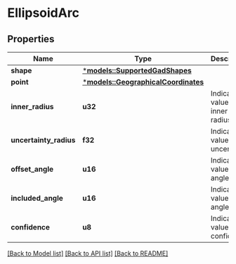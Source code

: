 # EllipsoidArc

## Properties
Name | Type | Description | Notes
------------ | ------------- | ------------- | -------------
**shape** | [***models::SupportedGadShapes**](SupportedGADShapes.md) |  | 
**point** | [***models::GeographicalCoordinates**](GeographicalCoordinates.md) |  | 
**inner_radius** | **u32** | Indicates value of the inner radius. | 
**uncertainty_radius** | **f32** | Indicates value of uncertainty. | 
**offset_angle** | **u16** | Indicates value of angle. | 
**included_angle** | **u16** | Indicates value of angle. | 
**confidence** | **u8** | Indicates value of confidence. | 

[[Back to Model list]](../README.md#documentation-for-models) [[Back to API list]](../README.md#documentation-for-api-endpoints) [[Back to README]](../README.md)


